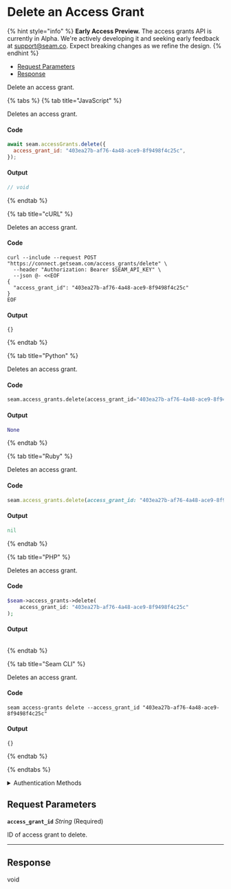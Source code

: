 # Delete an Access Grant
{% hint style="info" %}
**Early Access Preview.** The access grants API is currently in Alpha. We're actively developing it and seeking early feedback at [support@seam.co](mailto:support@seam.co). Expect breaking changes as we refine the design.
{% endhint %}

- [Request Parameters](#request-parameters)
- [Response](#response)

Delete an access grant.


{% tabs %}
{% tab title="JavaScript" %}

Deletes an access grant.

#### Code

```javascript
await seam.accessGrants.delete({
  access_grant_id: "403ea27b-af76-4a48-ace9-8f9498f4c25c",
});
```

#### Output

```javascript
// void
```
{% endtab %}

{% tab title="cURL" %}

Deletes an access grant.

#### Code

```curl
curl --include --request POST "https://connect.getseam.com/access_grants/delete" \
  --header "Authorization: Bearer $SEAM_API_KEY" \
  --json @- <<EOF
{
  "access_grant_id": "403ea27b-af76-4a48-ace9-8f9498f4c25c"
}
EOF
```

#### Output

```curl
{}
```
{% endtab %}

{% tab title="Python" %}

Deletes an access grant.

#### Code

```python
seam.access_grants.delete(access_grant_id="403ea27b-af76-4a48-ace9-8f9498f4c25c")
```

#### Output

```python
None
```
{% endtab %}

{% tab title="Ruby" %}

Deletes an access grant.

#### Code

```ruby
seam.access_grants.delete(access_grant_id: "403ea27b-af76-4a48-ace9-8f9498f4c25c")
```

#### Output

```ruby
nil
```
{% endtab %}

{% tab title="PHP" %}

Deletes an access grant.

#### Code

```php
$seam->access_grants->delete(
    access_grant_id: "403ea27b-af76-4a48-ace9-8f9498f4c25c"
);
```

#### Output

```php

```
{% endtab %}

{% tab title="Seam CLI" %}

Deletes an access grant.

#### Code

```seam_cli
seam access-grants delete --access_grant_id "403ea27b-af76-4a48-ace9-8f9498f4c25c"
```

#### Output

```seam_cli
{}
```
{% endtab %}

{% endtabs %}


<details>

<summary>Authentication Methods</summary>

- API key
- Personal access token
  <br>Must also include the `seam-workspace` header in the request.

To learn more, see [Authentication](https://docs.seam.co/latest/api/authentication).
</details>

## Request Parameters

**`access_grant_id`** *String* (Required)

ID of access grant to delete.

---


## Response

void

